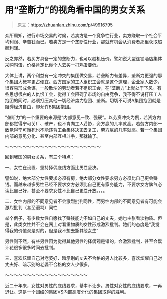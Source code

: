 # 用“垄断力”的视角看中国的男女关系

> 原文：<https://zhuanlan.zhihu.com/p/49916795>

众所周知，进行市场交易的时候，若卖方是一个竞争性行业，卖方赚取一个社会平均利润、辛苦钱而已。若卖方是一个垄断性行业，那就有机会从消费者那里获取超额利润。

反之亦然，若买方具备一定的垄断力，也可以趁机压价。譬如说大型连锁酒店集体采购鸡蛋，价格肯定比你个人去买一打鸡蛋要低。

大体上讲，两个利益有一定冲突的集团做交易，若垄断力有差异，垄断力更强的那个集团大概率更占便宜。西方国家的工人组织工会就是这个道理，企业家人数少，很容易形成合谋，一般散沙的劳动者若不组织工会，在“垄断力”上就处于下风。有些思想很右的人仇恨工会，觉得工会阻碍了市场的自由竞争，我不得不说打压工人抱团的同时，必须打压其他一切经济势力抱团、垄断。切切不可说A集团抱团就是阻碍经济自由，却允许B集团抱团。

“垄断力”的一个重要的来源是“内部意见一致、强硬”。以劳资冲突为例，若资方内部都觉得宁可关厂、破产，也不肯向工人妥协，资方赢的几率就高。若劳方内部一致觉得宁可饿死也不能违背工会集体决策去复工，劳方赢的几率就高。若一个集团内部的意见分化、甚至内部互相斗争，那就输了。

～～～～～～～～～～～～～～～～～～～～～～

回到我国的男女关系，有三个特点：

一、女性在设置、坚持择偶底线方面比男性坚决。

譬如说，绝大部分女性要求必须有房，绝大部分女性要求男方必须比自己更会赚钱。而越来越多男性已经不要求女方必须比自己更有家务能力，不要求女方脾气必读比自己好，甚至不要求女性不比自己更性开放。。。。

二、女性内部的不同意见者不会激烈批判同性，而男性内部的不同意见者有可能会激烈批判（甚至谩骂）同性

举个例子，有少数女性自愿找了赚钱能力不如自己的丈夫，她也主张看淡物质。但是，此类女性并不会在网上对看重物质的女性形成激烈批判。她们的态度是“我觉得我的价值观是对的，但是我不想去撕其他女生”

男性则不然，有些男性因为觉得其他男性的择偶观是错的，会激烈批判，甚至会累计花很多很多时间去批判。

三、喜欢炫耀自己对老婆好、暗示别的丈夫不合格的男人比较多，喜欢炫耀自己对丈夫好、暗示别的老婆不合格的女人少很多。

～～～～～～～～～～～～～～～～～～～

近二十年来，女性对男性的底线要求，基本不让步。男性对女性的底线要求，一再退让。这是一个团结的集团VS内部高度分化的集团取得的胜利。